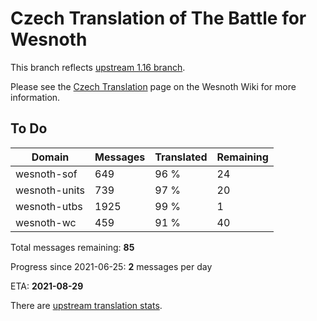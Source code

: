 # Czech Translation of The Battle for Wesnoth

This branch reflects [upstream 1.16 branch](https://github.com/wesnoth/wesnoth/tree/1.16).

Please see the [Czech Translation](https://wiki.wesnoth.org/CzechTranslation) page on the Wesnoth Wiki for more information.

## To Do

Domain | Messages | Translated | Remaining
------ | -------- | ---------- | ---------
wesnoth-sof | 649 | 96 % | 24
wesnoth-units | 739 | 97 % | 20
wesnoth-utbs | 1925 | 99 % | 1
wesnoth-wc | 459 | 91 % | 40

Total messages remaining: **85**

Progress since 2021-06-25: **2** messages per day

ETA: **2021-08-29**

There are [upstream translation stats](https://www.wesnoth.org/gettext/?view=langs&version=branch&lang=cs).
